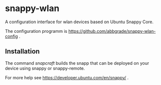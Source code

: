 # snappy-wlan

A configuration interface for wlan devices based on Ubuntu Snappy Core.

The configuration programm is https://github.com/abbgrade/snappy-wlan-config .

## Installation

The command *snapcraft* builds the snapp that can be deployed on your device using snappy or snappy-remote.

For more help see https://developer.ubuntu.com/en/snappy/ .